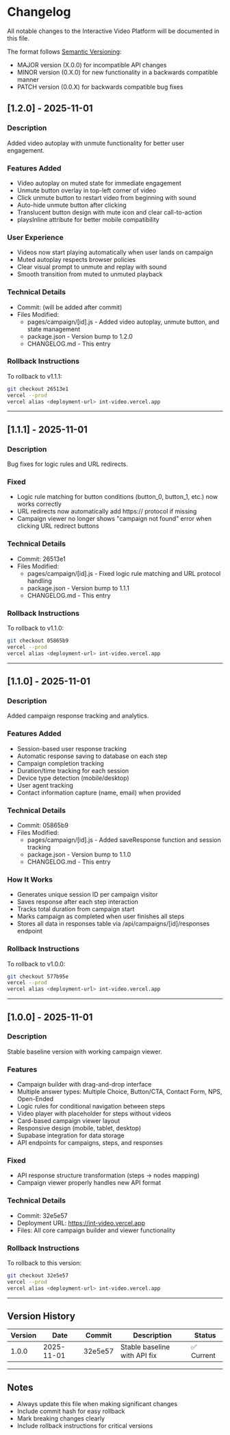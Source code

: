 # Changelog

All notable changes to the Interactive Video Platform will be documented in this file.

The format follows [Semantic Versioning](https://semver.org/):
- MAJOR version (X.0.0) for incompatible API changes
- MINOR version (0.X.0) for new functionality in a backwards compatible manner
- PATCH version (0.0.X) for backwards compatible bug fixes

## [1.2.0] - 2025-11-01

### Description
Added video autoplay with unmute functionality for better user engagement.

### Features Added
- Video autoplay on muted state for immediate engagement
- Unmute button overlay in top-left corner of video
- Click unmute button to restart video from beginning with sound
- Auto-hide unmute button after clicking
- Translucent button design with mute icon and clear call-to-action
- playsInline attribute for better mobile compatibility

### User Experience
- Videos now start playing automatically when user lands on campaign
- Muted autoplay respects browser policies
- Clear visual prompt to unmute and replay with sound
- Smooth transition from muted to unmuted playback

### Technical Details
- Commit: (will be added after commit)
- Files Modified:
  - pages/campaign/[id].js - Added video autoplay, unmute button, and state management
  - package.json - Version bump to 1.2.0
  - CHANGELOG.md - This entry

### Rollback Instructions
To rollback to v1.1.1:
```bash
git checkout 26513e1
vercel --prod
vercel alias <deployment-url> int-video.vercel.app
```

---

## [1.1.1] - 2025-11-01

### Description
Bug fixes for logic rules and URL redirects.

### Fixed
- Logic rule matching for button conditions (button_0, button_1, etc.) now works correctly
- URL redirects now automatically add https:// protocol if missing
- Campaign viewer no longer shows "campaign not found" error when clicking URL redirect buttons

### Technical Details
- Commit: 26513e1
- Files Modified:
  - pages/campaign/[id].js - Fixed logic rule matching and URL protocol handling
  - package.json - Version bump to 1.1.1
  - CHANGELOG.md - This entry

### Rollback Instructions
To rollback to v1.1.0:
```bash
git checkout 05865b9
vercel --prod
vercel alias <deployment-url> int-video.vercel.app
```

---

## [1.1.0] - 2025-11-01

### Description
Added campaign response tracking and analytics.

### Features Added
- Session-based user response tracking
- Automatic response saving to database on each step
- Campaign completion tracking
- Duration/time tracking for each session
- Device type detection (mobile/desktop)
- User agent tracking
- Contact information capture (name, email) when provided

### Technical Details
- Commit: 05865b9
- Files Modified:
  - pages/campaign/[id].js - Added saveResponse function and session tracking
  - package.json - Version bump to 1.1.0
  - CHANGELOG.md - This entry

### How It Works
- Generates unique session ID per campaign visitor
- Saves response after each step interaction
- Tracks total duration from campaign start
- Marks campaign as completed when user finishes all steps
- Stores all data in responses table via /api/campaigns/[id]/responses endpoint

### Rollback Instructions
To rollback to v1.0.0:
```bash
git checkout 577b95e
vercel --prod
vercel alias <deployment-url> int-video.vercel.app
```

---

## [1.0.0] - 2025-11-01

### Description
Stable baseline version with working campaign viewer.

### Features
- Campaign builder with drag-and-drop interface
- Multiple answer types: Multiple Choice, Button/CTA, Contact Form, NPS, Open-Ended
- Logic rules for conditional navigation between steps
- Video player with placeholder for steps without videos
- Card-based campaign viewer layout
- Responsive design (mobile, tablet, desktop)
- Supabase integration for data storage
- API endpoints for campaigns, steps, and responses

### Fixed
- API response structure transformation (steps → nodes mapping)
- Campaign viewer properly handles new API format

### Technical Details
- Commit: 32e5e57
- Deployment URL: https://int-video.vercel.app
- Files: All core campaign builder and viewer functionality

### Rollback Instructions
To rollback to this version:
```bash
git checkout 32e5e57
vercel --prod
vercel alias <deployment-url> int-video.vercel.app
```

---

## Version History

| Version | Date | Commit | Description | Status |
|---------|------|--------|-------------|--------|
| 1.0.0 | 2025-11-01 | 32e5e57 | Stable baseline with API fix | ✅ Current |

---

## Notes

- Always update this file when making significant changes
- Include commit hash for easy rollback
- Mark breaking changes clearly
- Include rollback instructions for critical versions
